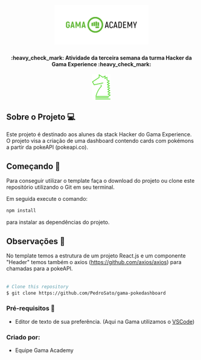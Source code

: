 <h1 align="center">
    <img alt="GamaAcademy" title="#GamaAcademy" src="./logo.png" width="250px" />
</h1>

<h4 align="center"> 
	:heavy_check_mark: Atividade da terceira semana da turma Hacker da Gama Experience :heavy_check_mark:
</h4>

<p align="center">
    <img alt="GamaHacker" title="#GamaHacker" src="./hacker.svg" width="50px" />
</p>

## Sobre o Projeto 💻

Este projeto é destinado aos alunes da stack Hacker do Gama Experience. O projeto visa a criação de uma dashboard contendo cards com pokémons a partir da pokeAPI (pokeapi.co).

## Começando 🏁

Para conseguir utilizar o template faça o download do projeto ou clone este repositório utilizando o Git em seu terminal.

Em seguida execute o comando:

```bash
npm install
```

para instalar as dependências do projeto.

## Observações 📌

No template temos a estrutura de um projeto React.js e um componente "Header" temos também o axios (https://github.com/axios/axios) para chamadas para a pokeAPI.

```bash

# Clone this repository
$ git clone https://github.com/PedroSato/gama-pokedashboard
```

### Pré-requisitos :large_orange_diamond:

- Editor de texto de sua preferência. (Aqui na Gama utilizamos o [VSCode](https://code.visualstudio.com))

### Criado por:

- Equipe Gama Academy
